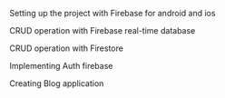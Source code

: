 Setting up the project with Firebase for android and ios

CRUD operation with Firebase real-time database

CRUD operation with Firestore

Implementing Auth firebase

Creating Blog application
